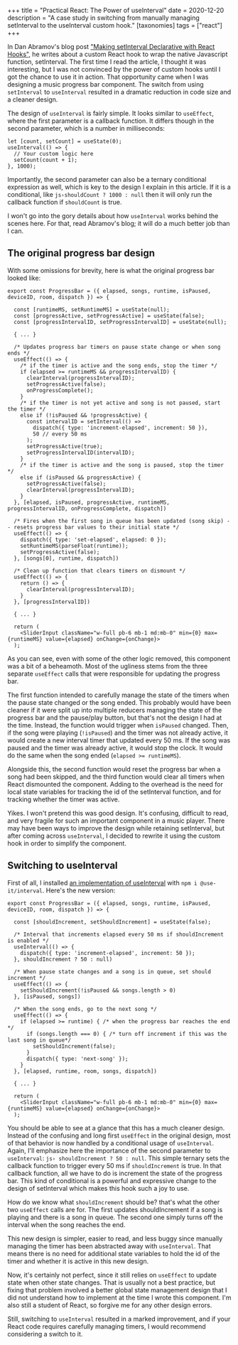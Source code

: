 +++
title = "Practical React: The Power of useInterval"
date = 2020-12-20
description = "A case study in switching from manually managing setInterval to the useInterval custom hook."
[taxonomies]
tags = ["react"]
+++

In Dan Abramov's blog post ["Making setInterval Declarative with React Hooks"](https://overreacted.io/making-setinterval-declarative-with-react-hooks/), he writes about a custom React hook to wrap the native Javascript function, setInterval. The first time I read the article, I thought it was interesting, but I was not convinced by the power of custom hooks until I got the chance to use it in action. That opportunity came when I was designing a music progress bar component. The switch from using `setInterval` to `useInterval` resulted in a dramatic reduction in code size and a cleaner design.

The design of `useInterval` is fairly simple. It looks similar to `useEffect`, where the first parameter is a callback function. It differs though in the second parameter, which is a number in milliseconds:

```tsx
let [count, setCount] = useState(0);
useInterval(() => {    
  // Your custom logic here    
  setCount(count + 1);  
}, 1000);
```

Importantly, the second parameter can also be a ternary conditional expression as well, which is key to the design I explain in this article. If it is a conditional, like `js›shouldCount ? 1000 : null` then it will only run the callback function if `shouldCount` is true. 

I won't go into the gory details about how `useInterval` works behind the scenes here. For that, read Abramov's blog; it will do a much better job than I can.

## The original progress bar design

With some omissions for brevity, here is what the original progress bar looked like:

```tsx
export const ProgressBar = ({ elapsed, songs, runtime, isPaused, deviceID, room, dispatch }) => {

  const [runtimeMS, setRuntimeMS] = useState(null);
  const [progressActive, setProgressActive] = useState(false);
  const [progressIntervalID, setProgressIntervalID] = useState(null);

  { ... }

  /* Updates progress bar timers on pause state change or when song ends */
  useEffect(() => {
    /* if the timer is active and the song ends, stop the timer */
    if (elapsed >= runtimeMS && progressIntervalID) {
      clearInterval(progressIntervalID);
      setProgressActive(false);
      onProgressComplete();
    }
    /* if the timer is not yet active and song is not paused, start the timer */
    else if (!isPaused && !progressActive) {
      const intervalID = setInterval(() =>
        dispatch({ type: 'increment-elapsed', increment: 50 }),
        50 // every 50 ms
      );
      setProgressActive(true);
      setProgressIntervalID(intervalID);
    }
    /* if the timer is active and the song is paused, stop the timer */
    else if (isPaused && progressActive) {
      setProgressActive(false);
      clearInterval(progressIntervalID);
    }
  }, [elapsed, isPaused, progressActive, runtimeMS, progressIntervalID, onProgressComplete, dispatch])

  /* Fires when the first song in queue has been updated (song skip) -- resets progress bar values to their initial state */
  useEffect(() => {
    dispatch({ type: 'set-elapsed', elapsed: 0 });
    setRuntimeMS(parseFloat(runtime));
    setProgressActive(false);
  }, [songs[0], runtime, dispatch])

  /* Clean up function that clears timers on dismount */
  useEffect(() => {
    return () => {
      clearInterval(progressIntervalID);
    }
  }, [progressIntervalID])

  { ... }

  return (
    <SliderInput className="w-full pb-6 mb-1 md:mb-0" min={0} max={runtimeMS} value={elapsed} onChange={onChange}>
  );
```

As you can see, even with some of the other logic removed, this component was a bit of a beheamoth. Most of the ugliness stems from the three separate `useEffect` calls that were responsible for updating the progress bar. 

The first function intended to carefully manage the state of the timers when the pause state changed or the song ended. This probably would have been cleaner if it were split up into multiple reducers managing the state of the progress bar and the pause/play button, but that's not the design I had at the time. Instead, the function would trigger when `isPaused` changed. Then, if the song were playing (`!isPaused`) and the timer was not already active, it would create a new interval timer that updated every 50 ms. If the song was paused and the timer was already active, it would stop the clock. It would do the same when the song ended (`elapsed >= runtimeMS`).

Alongside this, the second function would reset the progress bar when a song had been skipped, and the third function would clear all timers when React dismounted the component. Adding to the overhead is the need for local state variables for tracking the id of the setInterval function, and for tracking whether the timer was active.

Yikes. I won't pretend this was good design. It's confusing, difficult to read, and very fragile for such an important component in a music player. There may have been ways to improve the design while retaining setInterval, but after coming across `useInterval`, I decided to rewrite it using the custom hook in order to simplify the component.

## Switching to useInterval

First of all, I installed [an implementation of useInterval](https://github.com/donavon/use-interval) with `npm i @use-it/interval`. Here's the new version:

```tsx
export const ProgressBar = ({ elapsed, songs, runtime, isPaused, deviceID, room, dispatch }) => {
  
  const [shouldIncrement, setShouldIncrement] = useState(false);
  
  /* Interval that increments elapsed every 50 ms if shouldIncrement is enabled */
  useInterval(() => {
    dispatch({ type: 'increment-elapsed', increment: 50 });
  }, shouldIncrement ? 50 : null)

  /* When pause state changes and a song is in queue, set should increment */
  useEffect(() => {
    setShouldIncrement(!isPaused && songs.length > 0)
  }, [isPaused, songs])

  /* When the song ends, go to the next song */
  useEffect(() => {
    if (elapsed >= runtime) { /* when the progress bar reaches the end */
      if (songs.length === 0) { /* turn off increment if this was the last song in queue*/
        setShouldIncrement(false);
      }
      dispatch({ type: 'next-song' });
    }
  }, [elapsed, runtime, room, songs, dispatch])

  { ... }

  return (
    <SliderInput className="w-full pb-6 mb-1 md:mb-0" min={0} max={runtimeMS} value={elapsed} onChange={onChange}>
  );
```

You should be able to see at a glance that this has a much cleaner design. Instead of the confusing and long first `useEffect` in the original design, most of that behavior is now handled by a conditional usage of `useInterval`. Again, I'll emphasize here the importance of the second parameter to `useInterval`: `js› shouldIncrement ? 50 : null`. This simple ternary sets the callback function to trigger every 50 ms if `shouldIncrement` is true. In that callback function, all we have to do is increment the state of the progress bar. This kind of conditional is a powerful and expressive change to the design of setInterval which makes this hook such a joy to use.

How do we know what `shouldIncrement` should be? that's what the other two `useEffect` calls are for. The first updates shouldIncrement if a song is playing and there is a song in queue. The second one simply turns off the interval when the song reaches the end.

This new design is simpler, easier to read, and less buggy since manually managing the timer has been abstracted away with `useInterval`. That means there is no need for additional state variables to hold the id of the timer and whether it is active in this new design.

Now, it's certainly not perfect, since it still relies on `useEffect` to update state when other state changes. That is usually not a best practice, but fixing that problem involved a better global state management design that I did not understand how to implement at the time I wrote this component. I'm also still a student of React, so forgive me for any other design errors.

Still, switching to `useInterval` resulted in a marked improvement, and if your React code requires carefully managing timers, I would recommend considering a switch to it.